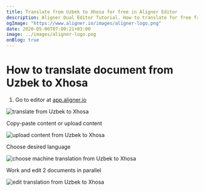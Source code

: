 ```yaml
---
title: Translate from Uzbek to Xhosa for free in Aligner Editor
description: Aligner Dual Editor Tutorial. How to translate for free from Uzbek to Xhosa. Aligner is multilingual document management platform. 
ogImage: "https://www.aligner.io/images/aligner-logo.png"
date: 2020-05-06T07:09:21+03:00
image: ../images/aligner-logo.png
onBlog: true
---
```


# How to translate document from Uzbek to Xhosa

1. Go to editor at [app.aligner.io](https://app.aligner.io "Aligner App web page")

![translate from Uzbek to Xhosa](../aligner-blank-editor.png "translate from Uzbek to Xhosa")

Copy-paste content or upload content

![upload content from Uzbek to Xhosa](../aligner-uploaded-document.png "upload content from Uzbek to Xhosa")

Choose desired language

![choose machine translation from Uzbek to Xhosa](../aligner-language-dropdown.png "choose machine translation from Uzbek to Xhosa")

Work and edit 2 documents in parallel

![edit translation from Uzbek to Xhosa](../aligner-double-sitded-editor.png "edit translation from Uzbek to Xhosa")

